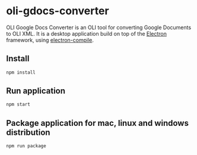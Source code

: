 # oli-gdocs-converter

OLI Google Docs Converter is an OLI tool for converting Google Documents to OLI XML. It is a desktop application build on top of the [Electron](http://electron.atom.io/) framework, using [electron-compile](https://github.com/electron/electron-compile).

## Install

```sh
npm install
```

## Run application

```sh
npm start
```

## Package application for mac, linux and windows distribution

```sh
npm run package
```